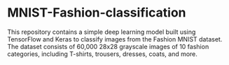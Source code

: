 # MNIST-Fashion-classification
This repository contains a simple deep learning model built using TensorFlow and Keras to classify images from the Fashion MNIST dataset. The dataset consists of 60,000 28x28 grayscale images of 10 fashion categories, including T-shirts, trousers, dresses, coats, and more. 

